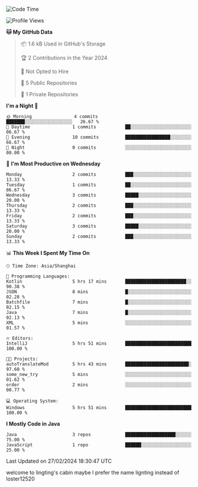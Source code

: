 <!--START_SECTION:waka-->
![Code Time](http://img.shields.io/badge/Code%20Time-42%20hrs%2054%20mins-blue)

![Profile Views](http://img.shields.io/badge/Profile%20Views-0-blue)

**🐱 My GitHub Data** 

> 📦 1.6 kB Used in GitHub's Storage 
 > 
> 🏆 2 Contributions in the Year 2024
 > 
> 🚫 Not Opted to Hire
 > 
> 📜 5 Public Repositories 
 > 
> 🔑 1 Private Repositories 
 > 
**I'm a Night 🦉** 

```text
🌞 Morning                4 commits           ███████░░░░░░░░░░░░░░░░░░   26.67 % 
🌆 Daytime                1 commits           ██░░░░░░░░░░░░░░░░░░░░░░░   06.67 % 
🌃 Evening                10 commits          █████████████████░░░░░░░░   66.67 % 
🌙 Night                  0 commits           ░░░░░░░░░░░░░░░░░░░░░░░░░   00.00 % 
```
📅 **I'm Most Productive on Wednesday** 

```text
Monday                   2 commits           ███░░░░░░░░░░░░░░░░░░░░░░   13.33 % 
Tuesday                  1 commits           ██░░░░░░░░░░░░░░░░░░░░░░░   06.67 % 
Wednesday                3 commits           █████░░░░░░░░░░░░░░░░░░░░   20.00 % 
Thursday                 2 commits           ███░░░░░░░░░░░░░░░░░░░░░░   13.33 % 
Friday                   2 commits           ███░░░░░░░░░░░░░░░░░░░░░░   13.33 % 
Saturday                 3 commits           █████░░░░░░░░░░░░░░░░░░░░   20.00 % 
Sunday                   2 commits           ███░░░░░░░░░░░░░░░░░░░░░░   13.33 % 
```


📊 **This Week I Spent My Time On** 

```text
🕑︎ Time Zone: Asia/Shanghai

💬 Programming Languages: 
Kotlin                   5 hrs 17 mins       ███████████████████████░░   90.38 % 
JSON                     8 mins              █░░░░░░░░░░░░░░░░░░░░░░░░   02.28 % 
Batchfile                7 mins              █░░░░░░░░░░░░░░░░░░░░░░░░   02.15 % 
Java                     7 mins              █░░░░░░░░░░░░░░░░░░░░░░░░   02.13 % 
XML                      5 mins              ░░░░░░░░░░░░░░░░░░░░░░░░░   01.57 % 

🔥 Editors: 
IntelliJ                 5 hrs 51 mins       █████████████████████████   100.00 % 

🐱‍💻 Projects: 
autoTranslateMod         5 hrs 43 mins       ████████████████████████░   97.60 % 
some_new_try             5 mins              ░░░░░░░░░░░░░░░░░░░░░░░░░   01.62 % 
order                    2 mins              ░░░░░░░░░░░░░░░░░░░░░░░░░   00.77 % 

💻 Operating System: 
Windows                  5 hrs 51 mins       █████████████████████████   100.00 % 
```

**I Mostly Code in Java** 

```text
Java                     3 repos             ███████████████████░░░░░░   75.00 % 
JavaScript               1 repo              ██████░░░░░░░░░░░░░░░░░░░   25.00 % 
```




 Last Updated on 27/02/2024 18:30:47 UTC
<!--END_SECTION:waka-->
welcome to lingting's cabin
maybe I prefer the name lignting instead of loster12520
